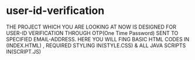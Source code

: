 # user-id-verification

THE PROJECT WHICH YOU ARE LOOKING AT NOW IS DESIGNED FOR USER-ID VERIFICATION THROUGH OTP(One Time Password) SENT TO SPECIFIED EMAIL-ADDRESS.
HERE YOU WILL FING BASIC HTML CODES IN (INDEX.HTML) , REQUIRED STYLING IN(STYLE.CSS) & ALL JAVA SCRIPTS IN(SCRIPT.JS)
